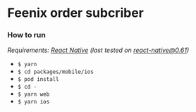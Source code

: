 # Feenix order subcriber 




### How to run

_Requirements: [React Native](https://facebook.github.io/react-native/docs/getting-started.html#native) (last tested on react-native@0.61)_


  - `$ yarn`
  - `$ cd packages/mobile/ios`
  - `$ pod install`
  - `$ cd -`
  - `$ yarn web`
  - `$ yarn ios`
